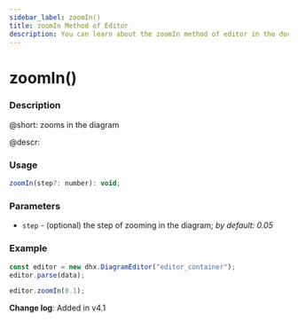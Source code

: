 ```yaml
---
sidebar_label: zoomIn()
title: zoomIn Method of Editor
description: You can learn about the zoomIn method of editor in the documentation of the DHTMLX JavaScript Diagram library. Browse developer guides and API reference, try out code examples and live demos, and download a free 30-day evaluation version of DHTMLX Diagram.
---
```


# zoomIn()

### Description

@short: zooms in the diagram

@descr:

### Usage

~~~js
zoomIn(step?: number): void;
~~~

### Parameters

- `step` - (optional) the step of zooming in the diagram; *by default: 0.05*

### Example

~~~js {4}
const editor = new dhx.DiagramEditor("editor_container");
editor.parse(data);

editor.zoomIn(0.1);
~~~

**Change log**: Added in v4.1
